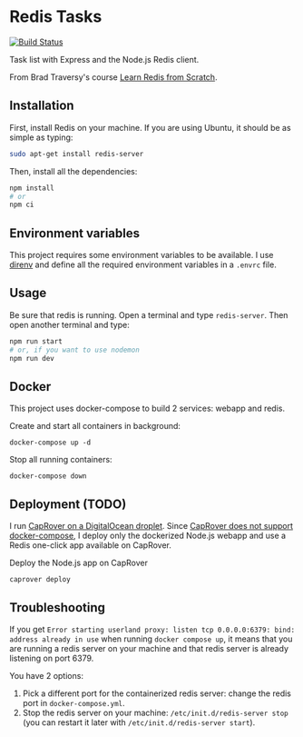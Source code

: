 # Redis Tasks

[![Build Status](https://travis-ci.com/jackdbd/redis-tasks.svg?branch=master)](https://travis-ci.org/jackdbd/redis-tasks)

Task list with Express and the Node.js Redis client.

From Brad Traversy's course [Learn Redis from Scratch](https://www.udemy.com/learn-redis-from-scratch/learn/v4/).

## Installation

First, install Redis on your machine. If you are using Ubuntu, it should be as simple as typing:

```sh
sudo apt-get install redis-server
```

Then, install all the dependencies:

```sh
npm install
# or
npm ci
```

## Environment variables

This project requires some environment variables to be available. I use [direnv](https://github.com/direnv/direnv) and define all the required environment variables in a `.envrc` file.

## Usage

Be sure that redis is running. Open a terminal and type `redis-server`. Then open another terminal and type:

```sh
npm run start
# or, if you want to use nodemon
npm run dev
```

## Docker

This project uses docker-compose to build 2 services: webapp and redis.

Create and start all containers in background:

```shell
docker-compose up -d
```

Stop all running containers:

```shell
docker-compose down
```

## Deployment (TODO)

I run [CapRover on a DigitalOcean droplet](https://marketplace.digitalocean.com/apps/caprover). Since [CapRover does not support docker-compose](https://caprover.com/docs/docker-compose.html), I deploy only the dockerized Node.js webapp and use a Redis one-click app available on CapRover.

Deploy the Node.js app on CapRover

```shell
caprover deploy
```

## Troubleshooting

If you get `Error starting userland proxy: listen tcp 0.0.0.0:6379: bind: address already in use` when running `docker compose up`, it means that you are running a redis server on your machine and that redis server is already listening on port 6379.

You have 2 options:

1. Pick a different port for the containerized redis server: change the redis port in `docker-compose.yml`.
2. Stop the redis server on your machine: `/etc/init.d/redis-server stop` (you can restart it later with `/etc/init.d/redis-server start`).
